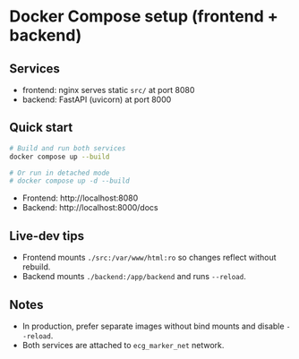 # Docker Compose setup (frontend + backend)

## Services
- frontend: nginx serves static `src/` at port 8080
- backend: FastAPI (uvicorn) at port 8000

## Quick start

```bash
# Build and run both services
docker compose up --build

# Or run in detached mode
# docker compose up -d --build
```

- Frontend: http://localhost:8080
- Backend:  http://localhost:8000/docs

## Live-dev tips
- Frontend mounts `./src:/var/www/html:ro` so changes reflect without rebuild.
- Backend mounts `./backend:/app/backend` and runs `--reload`.

## Notes
- In production, prefer separate images without bind mounts and disable `--reload`.
- Both services are attached to `ecg_marker_net` network.
